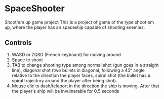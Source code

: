# SpaceShooter
Shoot'em up game project
This is a project of game of the type shoot'em up, where the player has an spaceship capable of shooting enemies.

## Controls
  1) WASD or ZQSD (French keyboard) for moving around
  2) Space to shoot
  3) TAB to change shooting type among normal shot (gun goes in a straight line), diagonal shot (two bullets in diagonal, following a 45° angle relative to the direction the player faces, spiral shot (the bullet has a spiral trajectory around the player after being shot).
  4) Mouse clic to dash/teleport in the direction the ship is moving. After that the player's ship will be invulnerable for 0.5 seconds
  
